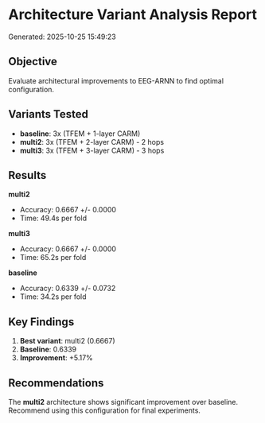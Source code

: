 # Architecture Variant Analysis Report
Generated: 2025-10-25 15:49:23

## Objective
Evaluate architectural improvements to EEG-ARNN to find optimal configuration.

## Variants Tested

- **baseline**: 3x (TFEM + 1-layer CARM)
- **multi2**: 3x (TFEM + 2-layer CARM) - 2 hops
- **multi3**: 3x (TFEM + 3-layer CARM) - 3 hops

## Results

**multi2**
- Accuracy: 0.6667 +/- 0.0000
- Time: 49.4s per fold

**multi3**
- Accuracy: 0.6667 +/- 0.0000
- Time: 65.2s per fold

**baseline**
- Accuracy: 0.6339 +/- 0.0732
- Time: 34.2s per fold

## Key Findings

1. **Best variant**: multi2 (0.6667)
2. **Baseline**: 0.6339
3. **Improvement**: +5.17%

## Recommendations

The **multi2** architecture shows significant improvement over baseline. Recommend using this configuration for final experiments.
